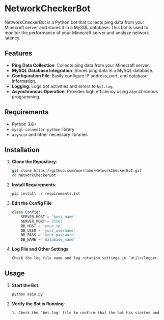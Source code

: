 # NetworkCheckerBot

NetworkCheckerBot is a Python bot that collects ping data from your Minecraft server and stores it in a MySQL database. This bot is used to monitor the performance of your Minecraft server and analyze network latency.

## Features

- **Ping Data Collection**: Collects ping data from your Minecraft server.
- **MySQL Database Integration**: Stores ping data in a MySQL database.
- **Configuration File**: Easily configure IP address, port, and database information.
- **Logging**: Logs bot activities and errors to `bot.log`.
- **Asynchronous Operation**: Provides high efficiency using asynchronous programming.

## Requirements

- Python 3.8+
- `mysql-connector-python` library
- `asyncio` and other necessary libraries

## Installation

1. **Clone the Repository**:
    ```bash
    git clone https://github.com/username/NetworkCheckerBot.git
    cd NetworkCheckerBot
    ```

2. **Install Requirements**:
    ```bash
    pip install -r requirements.txt
    ```

3. **Edit the Config File**:
    ```python
    class Config:
        SERVER_HOST = 'host_name'
        SERVER_PORT = 25567
        DB_HOST = 'your_ip'
        DB_USER = 'your_username'
        DB_PASS = 'your_password'
        DB_NAME = 'database_name'
    ```

4. **Log File and Other Settings**:
    ```bash
    Check the log file name and log rotation settings in `utils/logger.py`.
    ```

## Usage

1. **Start the Bot**:
    ```bash
    python main.py
    ```

2. **Verify the Bot is Running**:
    ```bash
    1. Check the `bot.log` file to confirm that the bot has started and is collecting ping data.
    ```

